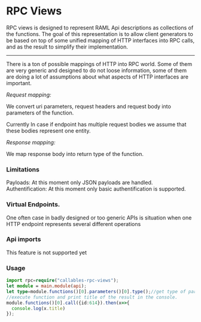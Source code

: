 # RPC Views 

RPC views is designed to represent RAML Api descriptions as collections of the functions. The goal of this
representation is to allow client generators to be based on top of some unified mapping of HTTP interfaces into RPC calls,
and as the result to simplify their implementation.
 
---

There is a ton of possible mappings of HTTP into RPC world. Some of them are very generic and designed 
to do not loose information, some of them are doing a lot of assumptions about what aspects of HTTP interfaces are important.

*Request mapping:*

We convert uri parameters, request headers and request body into parameters of the function. 

Currently In case if endpoint has multiple request bodies we assume that these bodies represent one entity.   

*Response mapping:*

We map response body into return type of the function.
         
### Limitations
         
Payloads: At this moment only JSON payloads are handled.
Authentification: At this moment only basic authentification is supported.          
       
### Virtual Endpoints.
       
One often case in badly designed or too generic APIs is situation when one HTTP endpoint
represents several different operations        


### Api imports

This feature is not supported yet

### Usage


```typescript
import rpc=require("callables-rpc-views");
let module = main.module(api);
let type=module.functions()[0].parameters()[0].type();//get type of parameter
//execute function and print title of the result in the console.
module.functions()[0].call({id:614}).then(x=>{
  console.log(x.title)
});
```

